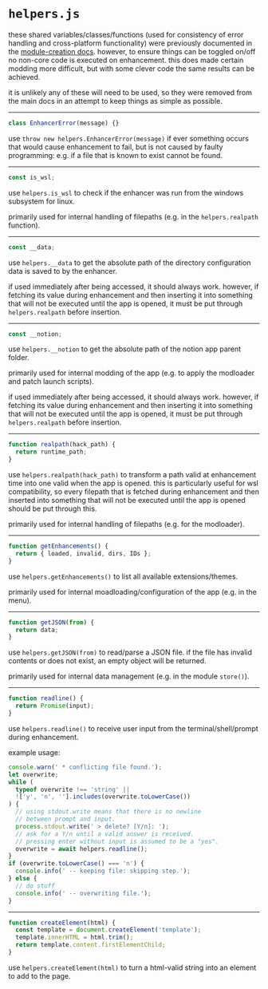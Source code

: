 # `helpers.js`

these shared variables/classes/functions (used for consistency of error handling and
cross-platform functionality) were previously documented in the [module-creation docs](../DOCUMENTATION.md).
however, to ensure things can be toggled on/off no non-core code is executed on enhancement.
this does made certain modding more difficult, but with some clever code the same results can be achieved.

it is unlikely any of these will need to be used, so they were removed from the main docs in
an attempt to keep things as simple as possible.

---

```js
class EnhancerError(message) {}
```

use `throw new helpers.EnhancerError(message)` if ever something occurs that would cause enhancement to fail,
but is not caused by faulty programming: e.g. if a file that is known to exist cannot be found.

---

```js
const is_wsl;
```

use `helpers.is_wsl` to check if the enhancer was run from the windows subsystem for linux.

primarily used for internal handling of filepaths (e.g. in the `helpers.realpath` function).

---

```js
const __data;
```

use `helpers.__data` to get the absolute path of the directory configuration
data is saved to by the enhancer.

if used immediately after being accessed, it should always work. however, if fetching its value during enhancement
and then inserting it into something that will not be executed until the app is opened, it must be put through
`helpers.realpath` before insertion.

---

```js
const __notion;
```

use `helpers.__notion` to get the absolute path of the notion app parent folder.

primarily used for internal modding of the app (e.g. to apply the modloader and patch launch scripts).

if used immediately after being accessed, it should always work. however, if fetching its value during enhancement
and then inserting it into something that will not be executed until the app is opened, it must be put through
`helpers.realpath` before insertion.

---

```js
function realpath(hack_path) {
  return runtime_path;
}
```

use `helpers.realpath(hack_path)` to transform a path valid at enhancement time into one valid when the app is opened.
this is particularly useful for wsl compatibility, so every filepath that is fetched during enhancement
and then inserted into something that will not be executed until the app is opened should be put through this.

primarily used for internal handling of filepaths (e.g. for the modloader).

---

```js
function getEnhancements() {
  return { loaded, invalid, dirs, IDs };
}
```

use `helpers.getEnhancements()` to list all available extensions/themes.

primarily used for internal moadloading/configuration of the app (e.g. in the menu).

---

```js
function getJSON(from) {
  return data;
}
```

use `helpers.getJSON(from)` to read/parse a JSON file. if the file has invalid contents or does not exist,
an empty object will be returned.

primarily used for internal data management (e.g. in the module `store()`).

---

```js
function readline() {
  return Promise(input);
}
```

use `helpers.readline()` to receive user input from the terminal/shell/prompt during enhancement.

example usage:

```js
console.warn(' * conflicting file found.');
let overwrite;
while (
  typeof overwrite !== 'string' ||
  !['y', 'n', ''].includes(overwrite.toLowerCase())
) {
  // using stdout.write means that there is no newline
  // between prompt and input.
  process.stdout.write(' > delete? [Y/n]: ');
  // ask for a Y/n until a valid answer is received.
  // pressing enter without input is assumed to be a "yes".
  overwrite = await helpers.readline();
}
if (overwrite.toLowerCase() === 'n') {
  console.info(' -- keeping file: skipping step.');
} else {
  // do stuff
  console.info(' -- overwriting file.');
}
```

---

```js
function createElement(html) {
  const template = document.createElement('template');
  template.innerHTML = html.trim();
  return template.content.firstElementChild;
}
```

use `helpers.createElement(html)` to turn a html-valid string into an element to add to the page.
